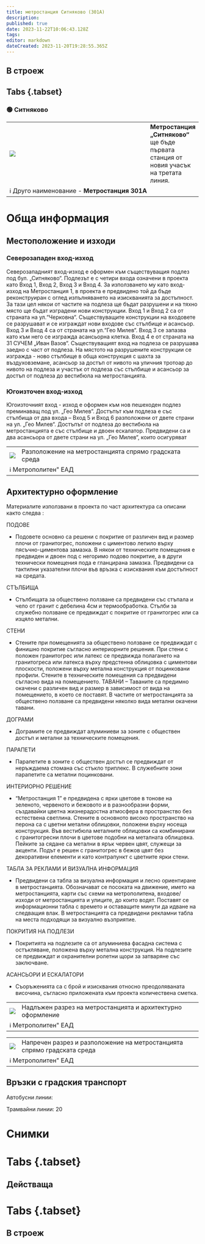 ```yaml
---
title: метростанция Ситняково (301А)
description: 
published: true
date: 2023-11-22T10:06:43.128Z
tags: 
editor: markdown
dateCreated: 2023-11-20T19:28:55.365Z
---
```


## В строеж
## Tabs {.tabset}
### 🟢 Ситняково
<table style="width:100%">
  <tr>
    <td style="width:400px"><img src="https://drive.google.com/uc?id=13PiQshVSavvqQtiqpwXI6uK0aUuQ0YDZ"></td>
    <td><b>Метростанция „Ситняково“</b> ще бъде първата станция от новия учасък на третата линия. <br></td> </tr>
  <td colspan=2 >ℹ️ Друго наименование - <b>Метростанция 301А</b></td>
</table>


# Обща информация


## Местоположение и изходи

### Северозападен вход-изход
Северозападният вход-изход е оформен към съществуващия подлез под бул. „Ситняково“. Подлезът е с четири входа означени в проекта като Вход 1, Вход 2, Вход 3 и Вход 4. За използването му като вход-изход на Метростанция 1, в проекта е предвидено той да бъде реконструиран с оглед изпълняването на изискванията за достъпност. За тази цел някои от частите на подлеза ще бъдат разрушени и на тяхно място ще бъдат изградени нови конструкции. Вход 1 и Вход 2 са от страната на ул.“Черковна“. Съществуващите конструкции на входовете се разрушават и се изграждат нови входове със стълбище и асансьор. Вход 3 и Вход 4 са от страната на ул.“Гео Милев“. Вход 3 се запазва като към него се изгражда асансьорна клетка. Вход 4 е от страната на 31 СУЧЕМ „Иван Вазов“. Съществуващият вход на подлеза се разрушава заедно с част от подлеза. На мястото на разрушените конструкции се изгражда - ново стълбище в обща конструкция с шахта за въздуховземане, асансьор за достъп от нивото на уличния тротоар до нивото на подлеза и участък от подлеза със стълбище и асансьор за достъп от подлеза до вестибюла на метростанцията.

### Югоизточен вход-изход
Югоизточният вход - изход е оформен към нов пешеходен подлез преминаващ под ул. „Гео Милев“. Достъпът към подлеза е със стълбища от два входа – Вход 5 и Вход 6 разположени от двете страни на ул. „Гео Милев“. Достъпът от подлеза до вестибюла на метростанцията е със стълбище и двоен ескалатор. Предвидени са и два асансьора от двете страни на ул. „Гео Милев“, които осигуряват
      
<div class="table-responsive"><table style="width:100%"><tr>
<td><img src="https://drive.google.com/uc?id=13PiQshVSavvqQtiqpwXI6uK0aUuQ0YDZ"></td>
<td>Разположение на метростанцията спрямо градската среда</td></tr>
  <td colspan=2 >ℹ️ Метрополитен" ЕАД </td></table></div>
  
  
  
## Архитектурно оформление
Материалите използвани в проекта по част архитектура са описани както следва :

ПОДОВЕ
- Подовете основно са решени с покритие от различен вид и размер плочи от гранитогрес, положени с циментово лепило върху пясъчно-циментова замазка. В някои от техническите помещения е предвиден и двоен под с негоримо подово покритие, а в други технически помещения пода е гланцирана замазка. Предвидени са тактилни указателни плочи във връзка с изисквания към достъпност на средата.

СТЪЛБИЩА
- Стълбищата за обществено ползване са предвидени със стъпала и чело от гранит с дебелина 4см и термообработка. Стълби за служебно ползване се предвиждат с покритие от гранитогрес или са изцяло метални.

СТЕНИ
- Стените при помещенията за обществено ползване се предвиждат с финишно покритие съгласно интериорните решения. При стени с положен гранитогрес или латекс се предвижда полагането на гранитогреса или латекса върху предстенна облицовка с циментови плоскости, положени върху метална конструкция от поцинковани профили. Стените в техническите помещения са предвидени съгласно вида на помещението. ТАВАНИ – Таваните са предимно окачени с различен вид и размер в зависимост от вида на помещението, в което се поставят. В частите от метростанцията за обществено ползване са предвидени няколко вида метални окачени тавани.

ДОГРАМИ
- Дограмите се предвиждат алуминиеви за зоните с обществен достъп и метални за техническите помещения.


ПАРАПЕТИ
- Парапетите в зоните с обществен достъп се предвиждат от неръждаема
стомана със стъкло триплекс. В служебните зони парапетите са метални поцинковани.


ИНТЕРИОРНО РЕШЕНИЕ
- “Метростанция 1” е предвидена с ярки цветове в тонове на зеленото, червеното и бежовото и в разнообразни форми, създавайки цветна жизнерадостна атмосфера в пространство без естествена светлина. Стените в основното високо пространство на перона са с цветни метални облицовки, положени върху носеща конструкция. Във вестибюла металните облицовки са комбинирани с гранитогресни плочи в цветове подобни на металната облицовка. Пейките за сядане са метални в ярък червен цвят, служещи за акценти. Подът е решен с гранитогрес в бежов цвят без декоративни елементи и като контрапункт с цветните ярки стени.

ТАБЛА ЗА РЕКЛАМИ И ВИЗУАЛНА ИНФОРМАЦИЯ
- Предвидени са табла за визуална информация и лесно ориентиране в метростанцията. Обозначават се посоката на движение, името на метростанцията, карти със схеми на метрополитена, входове/изходи от метростанцията и улиците, до които водят. Поставят се информационни табла с времето и оставащите минути да идване на следващия влак. В метростанцията са предвидени рекламни табла на места подходящи за визуално възприятие.

ПОКРИТИЯ НА ПОДЛЕЗИ
- Покритията на подлезите са от алуминиева фасадна система с остъкляване, положена върху метална конструкция. На подлезите се предвиждат и охранителни ролетни щори за затваряне със заключване.

АСАНСЬОРИ И ЕСКАЛАТОРИ
- Съоръженията са с брой и изисквания относно преодоляваната височина, съгласно приложената към проекта количествена сметка.


<div class="table-responsive"><table style="width:100%"><tr>
<td><img src="https://drive.google.com/uc?id=1q8HvTMmDjkg3bTe6oz5JvFz3CVBDmyjd"></td>
<td>Надлъжен разрез на метростанцията и архитектурно оформление</td></tr>
  <td colspan=2 >ℹ️ Метрополитен" ЕАД </td></table></div>
    
      
<div class="table-responsive"><table style="width:100%"><tr>
<td><img src="https://drive.google.com/uc?id=1zFK-dJNzWPWujS8U5UpnZbdYeWrQSwtH"></td>
<td>Напречен разрез и разположение на метростанцията спрямо градската среда</td></tr>
  <td colspan=2 >ℹ️ Метрополитен" ЕАД </td></table></div>
      
      
  
## Връзки с градския транспорт
Автобусни линии:

Трамвайни линии: 20

# Снимки
  
# Tabs {.tabset}
## Действаща

  
# Tabs {.tabset}
## В строеж